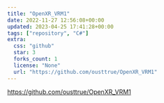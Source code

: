 ```yaml
---
title: "OpenXR_VRM1"
date: 2022-11-27 12:56:08+00:00
updated: 2023-04-25 17:41:28+00:00
tags: ["repository", "C#"]
extra:
  css: "github"
  star: 3
  forks_count: 1
  license: "None"
  url: "https://github.com/ousttrue/OpenXR_VRM1"
---
```


<https://github.com/ousttrue/OpenXR_VRM1>

